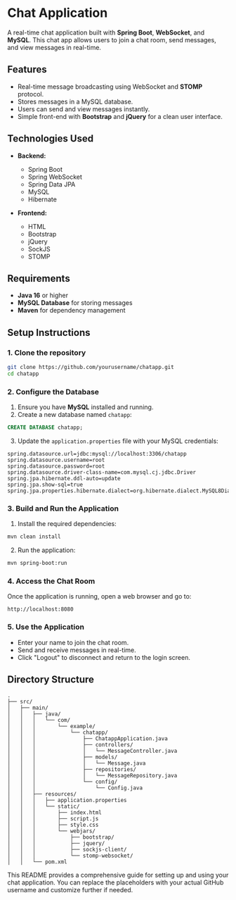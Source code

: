 # Chat Application

A real-time chat application built with **Spring Boot**, **WebSocket**, and **MySQL**. This chat app allows users to join a chat room, send messages, and view messages in real-time.

## Features

- Real-time message broadcasting using WebSocket and **STOMP** protocol.
- Stores messages in a MySQL database.
- Users can send and view messages instantly.
- Simple front-end with **Bootstrap** and **jQuery** for a clean user interface.

## Technologies Used

- **Backend:**
  - Spring Boot
  - Spring WebSocket
  - Spring Data JPA
  - MySQL
  - Hibernate

- **Frontend:**
  - HTML
  - Bootstrap
  - jQuery
  - SockJS
  - STOMP

## Requirements

- **Java 16** or higher
- **MySQL Database** for storing messages
- **Maven** for dependency management

## Setup Instructions

### 1. Clone the repository

```bash
git clone https://github.com/yourusername/chatapp.git
cd chatapp
```

### 2. Configure the Database

1. Ensure you have **MySQL** installed and running.
2. Create a new database named `chatapp`:

```sql
CREATE DATABASE chatapp;
```

3. Update the `application.properties` file with your MySQL credentials:

```properties
spring.datasource.url=jdbc:mysql://localhost:3306/chatapp
spring.datasource.username=root
spring.datasource.password=root
spring.datasource.driver-class-name=com.mysql.cj.jdbc.Driver
spring.jpa.hibernate.ddl-auto=update
spring.jpa.show-sql=true
spring.jpa.properties.hibernate.dialect=org.hibernate.dialect.MySQL8Dialect
```

### 3. Build and Run the Application

1. Install the required dependencies:

```bash
mvn clean install
```

2. Run the application:

```bash
mvn spring-boot:run
```

### 4. Access the Chat Room

Once the application is running, open a web browser and go to:

```
http://localhost:8080
```

### 5. Use the Application

- Enter your name to join the chat room.
- Send and receive messages in real-time.
- Click "Logout" to disconnect and return to the login screen.

## Directory Structure

```
.
├── src/
│   ├── main/
│   │   ├── java/
│   │   │   └── com/
│   │   │       └── example/
│   │   │           └── chatapp/
│   │   │               ├── ChatappApplication.java
│   │   │               ├── controllers/
│   │   │               │   └── MessageController.java
│   │   │               ├── models/
│   │   │               │   └── Message.java
│   │   │               ├── repositories/
│   │   │               │   └── MessageRepository.java
│   │   │               └── config/
│   │   │                   └── Config.java
│   │   ├── resources/
│   │   │   ├── application.properties
│   │   │   └── static/
│   │   │       ├── index.html
│   │   │       ├── script.js
│   │   │       ├── style.css
│   │   │       └── webjars/
│   │   │           ├── bootstrap/
│   │   │           ├── jquery/
│   │   │           ├── sockjs-client/
│   │   │           └── stomp-websocket/
│   │   └── pom.xml
```


This README provides a comprehensive guide for setting up and using your chat application. You can replace the placeholders with your actual GitHub username and customize further if needed.
